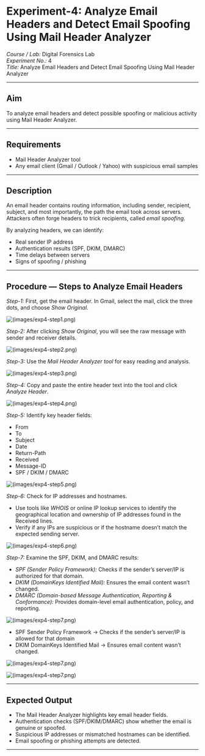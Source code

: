 # Experiment-4: Analyze Email Headers and Detect Email Spoofing Using Mail Header Analyzer

*Course / Lab:* Digital Forensics Lab  
*Experiment No.:* 4  
*Title:* Analyze Email Headers and Detect Email Spoofing Using Mail Header Analyzer  


---

## Aim
To analyze email headers and detect possible spoofing or malicious activity using Mail Header Analyzer.

---

## Requirements
- Mail Header Analyzer tool  
- Any email client (Gmail / Outlook / Yahoo) with suspicious email samples  

---

## Description
An email header contains routing information, including sender, recipient, subject, and most importantly, the path the email took across servers.  
Attackers often forge headers to trick recipients, called *email spoofing*.  

By analyzing headers, we can identify:  
- Real sender IP address  
- Authentication results (SPF, DKIM, DMARC)  
- Time delays between servers  
- Signs of spoofing / phishing  

---

## Procedure — Steps to Analyze Email Headers

*Step-1:* First, get the email header. In Gmail, select the mail, click the three dots, and choose *Show Original*.  


![(images/exp4-step1.png)](https://github.com/saichaitanya200627/Digital-Forensics-/blob/7ef9b5c2216d4bf989c9c6aa74df670e9947037a/images/IMG-20250901-WA0072.jpg)


*Step-2:* After clicking *Show Original*, you will see the raw message with sender and receiver details.  

![(images/exp4-step2.png)](https://github.com/saichaitanya200627/Digital-Forensics-/blob/7ef9b5c2216d4bf989c9c6aa74df670e9947037a/images/IMG-20250901-WA0073.jpg)

*Step-3:* Use the *Mail Header Analyzer tool* for easy reading and analysis.  

![(images/exp4-step3.png)](https://github.com/saichaitanya200627/Digital-Forensics-/blob/7ef9b5c2216d4bf989c9c6aa74df670e9947037a/images/IMG-20250901-WA0074.jpg)

*Step-4:* Copy and paste the entire header text into the tool and click *Analyze Header*.  


![(images/exp4-step4.png)](https://github.com/saichaitanya200627/Digital-Forensics-/blob/7ef9b5c2216d4bf989c9c6aa74df670e9947037a/images/IMG-20250901-WA0075.jpg)

*Step-5:* Identify key header fields:  
- From  
- To  
- Subject  
- Date  
- Return-Path  
- Received  
- Message-ID  
- SPF / DKIM / DMARC
  
![(images/exp4-step5.png)](https://github.com/saichaitanya200627/Digital-Forensics-/blob/7ef9b5c2216d4bf989c9c6aa74df670e9947037a/images/IMG-20250901-WA0076.jpg)

*Step-6:* Check for IP addresses and hostnames.  
- Use tools like *WHOIS* or online IP lookup services to identify the geographical location and ownership of IP addresses found in the Received lines.  
- Verify if any IPs are suspicious or if the hostname doesn’t match the expected sending server.

![(images/exp4-step6.png)](https://github.com/saichaitanya200627/Digital-Forensics-/blob/7ef9b5c2216d4bf989c9c6aa74df670e9947037a/images/IMG-20250901-WA0077.jpg)

*Step-7:* Examine the SPF, DKIM, and DMARC results:  
- *SPF (Sender Policy Framework):* Checks if the sender’s server/IP is authorized for that domain.  
- *DKIM (DomainKeys Identified Mail):* Ensures the email content wasn’t changed.  
- *DMARC (Domain-based Message Authentication, Reporting & Conformance):* Provides domain-level email authentication, policy, and reporting.

  
![(images/exp4-step7.png)](https://github.com/saichaitanya200627/Digital-Forensics-/blob/7ef9b5c2216d4bf989c9c6aa74df670e9947037a/images/IMG-20250901-WA0078.jpg)


- SPF Sender Policy Framework → Checks if the sender’s server/IP is allowed for that
domain
- DKIM DomainKeys Identified Mail → Ensures email content wasn’t changed.

![(images/exp4-step7.png)](https://github.com/saichaitanya200627/Digital-Forensics-/blob/7ef9b5c2216d4bf989c9c6aa74df670e9947037a/images/IMG-20250901-WA0079.jpg)


![(images/exp4-step7.png)](https://github.com/saichaitanya200627/Digital-Forensics-/blob/7ef9b5c2216d4bf989c9c6aa74df670e9947037a/images/IMG-20250901-WA0080.jpg)

---

## Expected Output
- The Mail Header Analyzer highlights key email header fields.  
- Authentication checks (SPF/DKIM/DMARC) show whether the email is genuine or spoofed.  
- Suspicious IP addresses or mismatched hostnames can be identified.  
- Email spoofing or phishing attempts are detected.  

---
